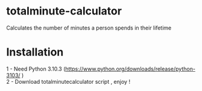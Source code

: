 # totalminute-calculator
Calculates the number of minutes a person spends in their lifetime
# Installation
1 - Need Python 3.10.3 (https://www.python.org/downloads/release/python-3103/ ) <br>
2 - Download totalminutecalculator script , enjoy !
